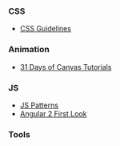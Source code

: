 ### CSS
- [CSS Guidelines](http://cssguidelin.es/)

### Animation
- [31 Days of Canvas Tutorials](http://creativejs.com/2011/08/31-days-of-canvas-tutorials/)

### JS
- [JS Patterns](http://shichuan.github.io/javascript-patterns/)
- [Angular 2 First Look](http://app.pluralsight.com/courses/angular-2-first-look)

### Tools